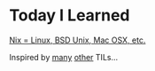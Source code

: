 
# Today I Learned

[Nix = Linux, BSD Unix, Mac OSX, etc.](/nix)

Inspired by [many](https://github.com/jbranchaud/til) [other](https://github.com/jbranchaud/til) TILs... 
